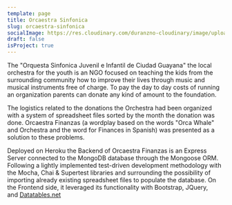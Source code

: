 ```yaml
---
template: page
title: Orcaestra Sinfonica
slug: orcaestra-sinfonica
socialImage: https://res.cloudinary.com/duranzno-cloudinary/image/upload/v1601575044/projects/estudiantes_ajxumd.png
draft: false
isProject: true
---
```


The "Orquesta Sinfonica Juvenil e Infantil de Ciudad Guayana" the local orchestra for the youth is an NGO focused on teaching the kids from the surrounding community how to improve their lives through music and musical instruments free of charge. To pay the day to day costs of running an organization parents can donate any kind of amount to the foundation.

The logistics related to the donations the Orchestra had been organized with a system of spreadsheet files sorted by the month the donation was done. Orcaestra Finanzas (a wordplay based on the words "Orca Whale" and Orchestra and the word for Finances in Spanish) was presented as a solution to these problems.

Deployed on Heroku the Backend of Orcaestra Finanzas is an Express Server connected to the MongoDB database through the Mongoose ORM. Following a lightly implemented test-driven development methodology with the Mocha, Chai & Supertest libraries and surrounding the possibility of importing already existing spreadsheet files to populate the database. On the Frontend side, it leveraged its functionality with Bootstrap, JQuery, and [Datatables.net](http://datatables.net/)
